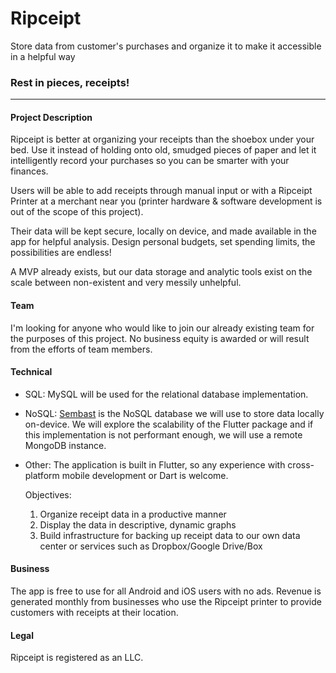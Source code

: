 # Ripceipt
Store data from customer's purchases and organize it to make it accessible in a helpful way

### Rest in pieces, receipts!  

---

#### Project Description
Ripceipt is better at organizing your receipts than the shoebox under your bed. Use it instead of holding onto old, smudged pieces of paper and let it intelligently record your purchases so you can be smarter with your finances.

Users will be able to add receipts through manual input or with a Ripceipt Printer at a merchant near you (printer hardware & software development is out of the scope of this project).

Their data will be kept secure, locally on device, and made available in the app for helpful analysis. Design personal budgets, set spending limits, the possibilities are endless!

A MVP already exists, but our data storage and analytic tools exist on the scale between non-existent and very messily unhelpful.

#### Team

I'm looking for anyone who would like to join our already existing team for the purposes of this project. No business equity is awarded or will result from the efforts of team members.

#### Technical

- SQL:
    MySQL will be used for the relational database implementation.

- NoSQL:
    [Sembast](https://pub.dev/packages/sembast) is the NoSQL database we will use to store data locally on-device. We will explore the scalability of the Flutter package and if this implementation is not performant enough, we will use a remote MongoDB instance.

- Other:
    The application is built in Flutter, so any experience with cross-platform mobile development or Dart is welcome.
    
    Objectives: 
    1. Organize receipt data in a productive manner
    2. Display the data in descriptive, dynamic graphs
    3. Build infrastructure for backing up receipt data to our own data center or services such as Dropbox/Google Drive/Box

#### Business
    
The app is free to use for all Android and iOS users with no ads. Revenue is generated monthly from businesses who use the Ripceipt printer to provide customers with receipts at their location.

#### Legal

Ripceipt is registered as an LLC.

